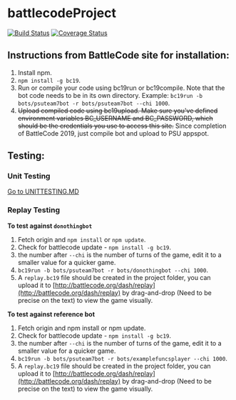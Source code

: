 # battlecodeProject
[![Build Status](https://travis-ci.org/CS554-software-engineering-groupProject/battlecodeProject.svg?branch=master)](https://travis-ci.org/CS554-software-engineering-groupProject/battlecodeProject)
[![Coverage Status](https://coveralls.io/repos/github/CS554-software-engineering-groupProject/battlecodeProject/badge.svg?branch=master)](https://coveralls.io/github/CS554-software-engineering-groupProject/battlecodeProject?branch=master)
## Instructions from BattleCode site for installation:
1. Install npm.
2. `npm install -g bc19`.
3. Run or compile your code using bc19run or bc19compile. Note that the bot code needs to be in its own directory. Example: `bc19run -b bots/psuteam7bot -r bots/psuteam7bot --chi 1000`.
4. ~~Upload compiled code using bc19upload. Make sure you've defined environment variables BC_USERNAME and BC_PASSWORD, which should be the credentials you use to access this site.~~ Since completion of BattleCode 2019, just compile bot and upload to PSU appspot.

## Testing:

### Unit Testing

[Go to UNITTESTING.MD](./UNITTESTING.md)

### Replay Testing 
**To test against `donothingbot`**
1. Fetch origin and `npm install` or `npm update`.
2. Check for battlecode update - `npm install -g bc19`.
3. the number after `--chi` is the number of turns of the game, edit it to a smaller value for a quicker game.
4. `bc19run -b bots/psuteam7bot -r bots/donothingbot --chi 1000`.
5. A `replay.bc19` file should be created in the project folder, you can upload it to [http://battlecode.org/dash/replay](http://battlecode.org/dash/replay) by drag-and-drop (Need to be precise on the text) to view the game visually.

**To test against reference bot**
1. Fetch origin and npm install or npm update.
2. Check for battlecode update - `npm install -g bc19`.
3. the number after `--chi` is the number of turns of the game, edit it to a smaller value for a quicker game.
4. `bc19run -b bots/psuteam7bot -r bots/examplefuncsplayer --chi 1000`.
5. A `replay.bc19` file should be created in the project folder, you can upload it to [http://battlecode.org/dash/replay](http://battlecode.org/dash/replay) by drag-and-drop (Need to be precise on the text) to view the game visually.